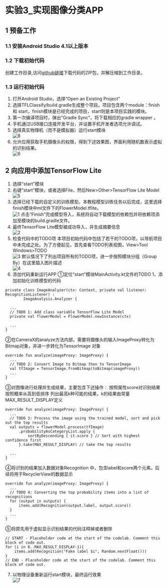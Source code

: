 
# 实验3_实现图像分类APP
## 1 预备工作
### 1.1 安装Android Studio 4.1以上版本
### 1.2 下载初始代码
创建工作目录,访问[github链接](https://github.com/hoitab/TFLClassify.git)下载代码的ZIP包，并解压缩到工作目录。
### 1.3 运行初始代码
1. 打开Android Studio，选择“Open an Existing Project”
2. 选择TFLClassify/build.gradle生成整个项目。项目包含两个module：finish 和 start，finish模块是已经完成的项目，start则是本项目实践的模块。
3. 第一次编译项目时，弹出“Gradle Sync”，将下载相应的gradle wrapper 。
4. 手机通过USB接口连接开发平台，并设置手机开发者选项允许调试。
5. 选择真实物理机（而不是模拟器）运行start模块\
   ![8](https://raw.githubusercontent.com/November-0/Software-project-R-amp-D-practice/main/experiment3/images/8.png)
6. 允许应用获取手机摄像头的权限，得到下述效果图，界面利用随机数表示虚拟的识别结果。\
   ![6](https://raw.githubusercontent.com/November-0/Software-project-R-amp-D-practice/main/experiment3/images/6.jpg)

## 2 向应用中添加TensorFlow Lite
1. 选择"start"模块
2. 右键“start”模块，或者选择File，然后New>Other>TensorFlow Lite Model\
   ![5](https://raw.githubusercontent.com/November-0/Software-project-R-amp-D-practice/main/experiment3/images/5.png)
3. 选择已经下载的自定义的训练模型。本教程模型训练任务以后完成，这里选择finish模块中ml文件下的FlowerModel.tflite。\
   ![1](https://raw.githubusercontent.com/November-0/Software-project-R-amp-D-practice/main/experiment3/images/1.png)
点击“Finish”完成模型导入，系统将自动下载模型的依赖包并将依赖项添加至模块的build.gradle文件。
4. 最终TensorFlow Lite模型被成功导入，并生成摘要信息\
   ![2](https://raw.githubusercontent.com/November-0/Software-project-R-amp-D-practice/main/experiment3/images/2.jpg)
5. 检查代码中的TODO项
本项目初始代码中包括了若干的TODO项，以导航项目中未完成之处。为了方便起见，首先查看TODO列表视图，View>Tool Windows>TODO\
   ![3](https://raw.githubusercontent.com/November-0/Software-project-R-amp-D-practice/main/experiment3/images/3.png)
默认情况下了列出项目所有的TODO项，进一步按照模块分组（Group By）在这里插入图片描述\
   ![4](https://raw.githubusercontent.com/November-0/Software-project-R-amp-D-practice/main/experiment3/images/4.png)
6. 添加代码重新运行APP
①定位“start”模块MainActivity.kt文件的TODO 1，添加初始化训练模型的代码
```
private class ImageAnalyzer(ctx: Context, private val listener: RecognitionListener) :
        ImageAnalysis.Analyzer {

  ...
  // TODO 1: Add class variable TensorFlow Lite Model
  private val flowerModel = FlowerModel.newInstance(ctx)

  ...
}
```
②在CameraX的analyze方法内部，需要将摄像头的输入ImageProxy转化为Bitmap对象，并进一步转化为TensorImage 对象
```
override fun analyze(imageProxy: ImageProxy) {
  ...
  // TODO 2: Convert Image to Bitmap then to TensorImage
  val tfImage = TensorImage.fromBitmap(toBitmap(imageProxy))
  ...
}
```
③对图像进行处理并生成结果，主要包含下述操作：
按照属性score对识别结果按照概率从高到低排序
列出最高k种可能的结果，k的结果由常量MAX_RESULT_DISPLAY定义
```
override fun analyze(imageProxy: ImageProxy) {
  ...
  // TODO 3: Process the image using the trained model, sort and pick out the top results
  val outputs = flowerModel.process(tfImage)
      .probabilityAsCategoryList.apply {
          sortByDescending { it.score } // Sort with highest confidence first
      }.take(MAX_RESULT_DISPLAY) // take the top results

  ...
}
```
④将识别的结果加入数据对象Recognition 中，包含label和score两个元素。后续将用于RecyclerView的数据显示
```
override fun analyze(imageProxy: ImageProxy) {
  ...
  // TODO 4: Converting the top probability items into a list of recognitions
  for (output in outputs) {
      items.add(Recognition(output.label, output.score))
  }
  ...
}
```
⑤将原先用于虚拟显示识别结果的代码注释掉或者删除
```
// START - Placeholder code at the start of the codelab. Comment this block of code out.
for (i in 0..MAX_RESULT_DISPLAY-1){
    items.add(Recognition("Fake label $i", Random.nextFloat()))
}
// END - Placeholder code at the start of the codelab. Comment this block of code out.

```
7. 以物理设备重新运行start模块，最终运行效果\
   ![7](https://raw.githubusercontent.com/November-0/Software-project-R-amp-D-practice/main/experiment3/images/7.jpg)
